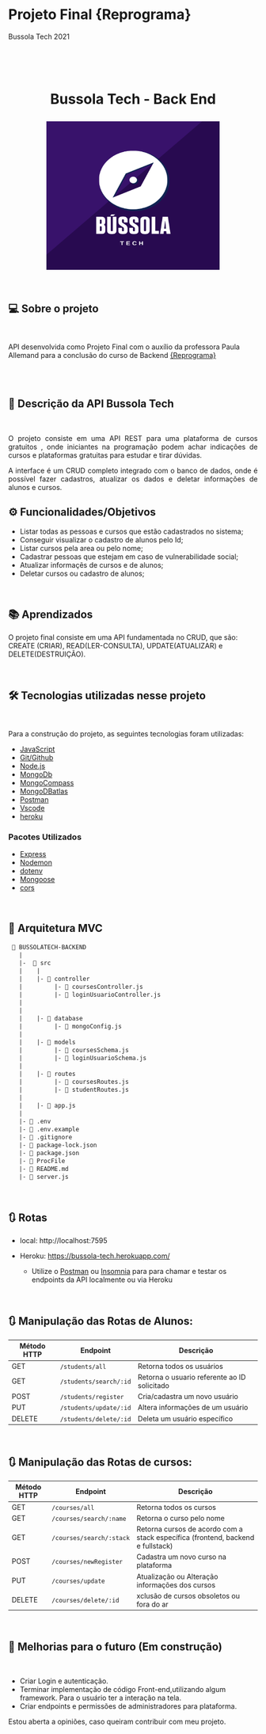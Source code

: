 # Projeto Final {Reprograma}
Bussola Tech 2021

<h1 align="center">
    <br>
    <p align="center">Bussola Tech - Back End<p>
</h1>
<p align="center">
<img src="./Pro-league.png" width="350" height="300"/>
</p>
<br>

## 💻 Sobre o projeto 

<br>

 API desenvolvida como Projeto Final com o auxílio da professora Paula Allemand para a conclusão do curso de Backend  [{Reprograma}](https://reprograma.com.br/)

<p align="justify">

<p align="justify">
<p align="justify">

<br><br>

## 🚀 Descrição da API Bussola Tech

<br>

<p align="justify">O projeto consiste em uma API REST para uma plataforma de cursos gratuitos , onde iniciantes na programação podem achar indicações de
cursos e plataformas gratuitas para estudar e tirar dúvidas.

<p align="justify">A interface é um CRUD completo integrado com o banco de dados, onde é possível fazer cadastros, atualizar os dados e deletar informações de alunos e cursos.


  
<br>

## ⚙️ Funcionalidades/Objetivos

- Listar todas as pessoas e cursos que estão cadastrados no sistema;
- Conseguir visualizar o cadastro de alunos pelo Id;
- Listar cursos pela area ou pelo nome;
- Cadastrar pessoas que estejam em caso de vulnerabilidade social;
- Atualizar informaçẽs de cursos e de alunos;
- Deletar cursos ou cadastro de alunos;
<br>

## 📚 Aprendizados

O projeto final consiste em uma API fundamentada no CRUD, que são:  CREATE (CRIAR), READ(LER-CONSULTA), UPDATE(ATUALIZAR) e DELETE(DESTRUIÇÃO). 

<br>

## 🛠️ Tecnologias utilizadas nesse projeto

<br>

Para a construção do projeto, as seguintes tecnologias foram utilizadas:

- [JavaScript](https://www.javascript.com/)
- [Git/Github](https://github.com/)
- [Node.js](https://nodejs.org/en/)
- [MongoDb](https://www.mongodb.com/)
- [MongoCompass](https://www.mongodb.com/pt-br/products/compass)
- [MongoDBatlas](https://www.mongodb.com/cloud/atlas)
- [Postman](https://www.postman.com/)
- [Vscode](https://code.visualstudio.com/)
- [heroku](https://dashboard.heroku.com/apps)  

### Pacotes Utilizados 

- [Express](https://expressjs.com/pt-br/)
- [Nodemon](https://nodemon.io/)
- [dotenv](https://www.npmjs.com/package/dotenv)
- [Mongoose](https://mongoosejs.com/)
- [cors](https://www.npmjs.com/package/cors)


<br>

## 📁 Arquitetura MVC 

```
 📁 BUSSOLATECH-BACKEND
   |
   |-  📁 src
   |    |
   |    |- 📁 controller
   |         |- 📑 coursesController.js
   |         |- 📑 loginUsuarioController.js
   |     
   |
   |    |- 📁 database
   |         |- 📑 mongoConfig.js
   |
   |    |- 📁 models
   |         |- 📑 coursesSchema.js
   |         |- 📑 loginUsuarioSchema.js
   |         
   |    |- 📁 routes
   |         |- 📑 coursesRoutes.js
   |         |- 📑 studentRoutes.js
   |
   |    |- 📑 app.js
   |
   |- 📑 .env
   |- 📑 .env.example
   |- 📑 .gitignore
   |- 📑 package-lock.json
   |- 📑 package.json
   |- 📑 ProcFile
   |- 📑 README.md
   |- 📑 server.js
```
<br>

## 🔃 Rotas

* local: http://localhost:7595

* Heroku: https://bussola-tech.herokuapp.com/

    * Utilize o [Postman](https://www.postman.com/) ou [Insomnia](https://insomnia.rest/download/) para para chamar e testar os endpoints da API localmente ou via Heroku

<br>

## 🔃 Manipulação das Rotas de Alunos:

| Método HTTP  | Endpoint                | Descrição                            |
| ------------ | ----------------------- | ------------------------------------ |
| GET          | `/students/all`                | Retorna todos os usuários            |
| GET          | `/students/search/:id`        | Retorna o usuario referente ao ID solicitado              |
| POST         | `/students/register`         | Cria/cadastra um novo usuário        |
| PUT          | `/students/update/:id`     | Altera informações de um usuário     |
| DELETE       | `/students/delete/:id`     | Deleta um usuário específico         |

<br>

## 🔃 Manipulação das Rotas de cursos:

| Método HTTP  | Endpoint              | Descrição                                  |
| ------------ | --------------------- | ------------------------------------------ |
| GET          | `/courses/all`            | Retorna todos os cursos                 |
| GET          | `/courses/search/:name`  | Retorna o curso pelo nome       |
| GET          | `/courses/search/:stack`  | Retorna cursos de acordo com a stack específica (frontend, backend e fullstack)       |
| POST         | `/courses/newRegister`   | Cadastra um novo curso na plataforma                |
| PUT          | `/courses/update` | Atualização ou Alteração informações dos cursos           |
| DELETE       | `/courses/delete/:id` | xclusão de cursos obsoletos ou fora do ar               |

<br>

## 🚧 Melhorias para o futuro (Em construção)

<br>

*  Criar Login e autenticação.
*  Terminar implementação de código Front-end,utilizando algum framework. Para o usuário ter a interação na tela.
* Criar endpoints e permissões de administradores para plataforma.


Estou aberta a opiniões, caso queiram contribuir com meu projeto.

<br>
